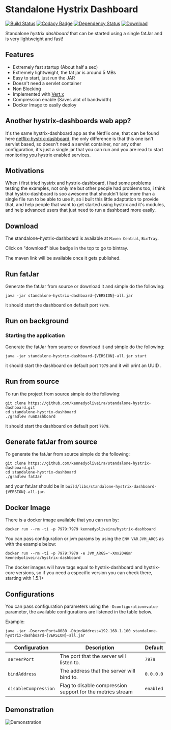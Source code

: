 # Standalone Hystrix Dashboard

[![Build Status](https://travis-ci.org/kennedyoliveira/standalone-hystrix-dashboard.svg?branch=master)](https://travis-ci.org/kennedyoliveira/standalone-hystrix-dashboard)
[![Codacy Badge](https://api.codacy.com/project/badge/grade/ee8e2b298bf24109b642cde4a4df8635)](https://www.codacy.com/app/kennedy-oliveira/standalone-hystrix-dashboard)
[![Dependency Status](https://www.versioneye.com/user/projects/56fcad23905db1003b29956c/badge.svg?style=flat)](https://www.versioneye.com/user/projects/56fcad23905db1003b29956c)
[![Download](https://api.bintray.com/packages/kennedyoliveira/maven/standalone-hystrix-dashboard/images/download.svg) ](https://bintray.com/kennedyoliveira/maven/standalone-hystrix-dashboard/_latestVersion)

Standalone *hystrix dashboard* that can be started using a single fatJar and is very lightweight and fast!

## Features
 - Extremely fast startup (About half a sec)
 - Extremely lightweight, the fat jar is around 5 MBs
 - Easy to start, just run the JAR
 - Doesn't need a servlet container
 - Non Blocking
 - Implemented with [Vert.x](http://vertx.io/)
 - Compression enable (Saves alot of bandwidth)
 - Docker Image to easily deploy

 
## Another hystrix-dashboards web app?
It's the same hystrix-dashboard app as the Netflix one, 
that can be found here [netflix-hystrix-dashboard](https://github.com/Netflix/Hystrix/tree/master/hystrix-dashboard), 
the only difference is that this one isn't servlet based, 
so doesn't need a servlet container, nor any other configuration, 
it's just a single jar that you can run and you are read to start monitoring you hystrix enabled services. 


## Motivations
When i first tried hystrix and hystrix-dashboard, i had some problems testing the examples, not only me but other people had problems too, i think that hystrix-dashboard is soo awesome that shouldn't take more than a single file run to be able to use it, so i built this little adaptation to provide that, and help people that want to get started using hystrix and it's modules, and help advanced users that just need to run a dashboard more easily.
 
 
## Download
The standalone-hystrix-dashboard is available at `Maven Central`, `BinTray`. 

Click on "download" blue badge in the top to go to bintray.

The maven link will be available once it gets published.


## Run fatJar
Generate the fatJar from source or download it and simple do the following:
```
java -jar standalone-hystrix-dashboard-{VERSION}-all.jar
```
it should start the dashboard on default port `7979`.

## Run on background
### Starting the application
Generate the fatJar from source or download it and simple do the following:
```
java -jar standalone-hystrix-dashboard-{VERSION}-all.jar start
```
it should start the dashboard on default port `7979` and it will print an UUID  .

## Run from source
To run the project from source simple do the following:
```
git clone https://github.com/kennedyoliveira/standalone-hystrix-dashboard.git
cd standalone-hystrix-dashboard
./gradlew runDashboard
```

it should start the dashboard on default port `7979`.

## Generate fatJar from source
To generate the fatJar from source simple do the following:
```
git clone https://github.com/kennedyoliveira/standalone-hystrix-dashboard.git
cd standalone-hystrix-dashboard
./gradlew fatJar
```
and your fatJar should be in `build/libs/standalone-hystrix-dashboard-{VERSION}-all.jar`.


## Docker Image
There is a docker image available that you can run by:
```
docker run --rm -ti -p 7979:7979 kennedyoliveira/hystrix-dashboard
```

You can pass configuration or jvm params by using the `ENV VAR` `JVM_ARGS` as with the example below:
```
docker run --rm -ti -p 7979:7979 -e JVM_ARGS='-Xmx2048m' kennedyoliveira/hystrix-dashboard
```

The docker images will have tags equal to hystrix-dashboard and hystrix-core versions, so if you need a especific version you can check there, starting with 1.5.1+


## Configurations

You can pass configuration parameters using the `-Dconfiguration=value` parameter, the available configurations are listened in the table below.

Example:

```
java -jar -DserverPort=8080 -DbindAddress=192.168.1.100 standalone-hystrix-dashboard-{VERSION}-all.jar
```

| Configuration | Description | Default |
|---------------|-------------|---------|
| `serverPort` | The port that the server will listen to. | `7979` |
| `bindAddress` | The address that the server will bind to. | `0.0.0.0` |
| `disableCompression` | Flag to disable compression support for the metrics stream | `enabled` | 

## Demonstration
![Demonstration](https://dl.dropboxusercontent.com/u/17155314/standalone-hystrix-dashboard-example.gif)
